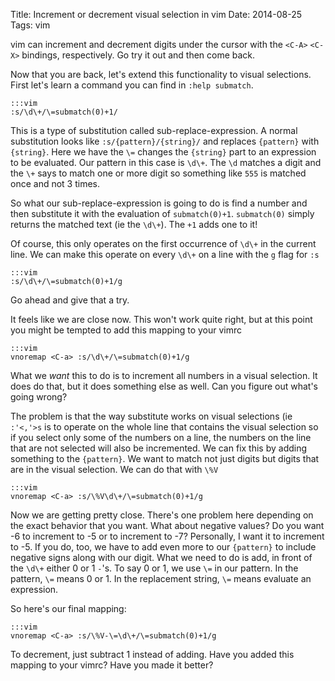 Title: Increment or decrement visual selection in vim
Date: 2014-08-25
Tags: vim

vim can increment and decrement digits under the cursor with the `<C-A>`
`<C-X>` bindings, respectively.  Go try it out and then come back.

Now that you are back, let's extend this functionality to visual
selections.  First let's learn a command you can find in `:help submatch`.

    :::vim
    :s/\d\+/\=submatch(0)+1/

This is a type of substitution called sub-replace-expression.  A normal
substitution looks like `:s/{pattern}/{string}/` and replaces `{pattern}`
with `{string}`.  Here we have the `\=` changes the `{string}` part to an
expression to be evaluated.  Our pattern in this case is `\d\+`.  The `\d`
matches a digit and the `\+` says to match one or more digit so something like
`555` is matched once and not 3 times.

So what our sub-replace-expression is going to do is find a number and then
substitute it with the evaluation of `submatch(0)+1`.  `submatch(0)` simply
returns the matched text (ie the `\d\+`).  The `+1` adds one to it!

Of course, this only operates on the first occurrence of `\d\+` in the current
line.  We can make this operate on every `\d\+` on a line with the `g` flag for
`:s`

    :::vim
    :s/\d\+/\=submatch(0)+1/g

Go ahead and give that a try.

It feels like we are close now.  This won't work quite right, but at this
point you might be tempted to add this mapping to your vimrc

    :::vim
    vnoremap <C-a> :s/\d\+/\=submatch(0)+1/g

What we _want_ this to do is to increment all numbers in a visual selection.
It does do that, but it does something else as well.  Can you figure out
what's going wrong?

The problem is that the way substitute works on visual selections (ie
`:'<,'>s` is to operate on the whole line that contains the visual selection
so if you select only some of the numbers on a line, the numbers on the line
that are not selected will also be incremented.  We can fix this by adding
something to the `{pattern}`.  We want to match not just digits but digits
that are in the visual selection.  We can do that with `\%V`

    :::vim
    vnoremap <C-a> :s/\%V\d\+/\=submatch(0)+1/g

Now we are getting pretty close.  There's one problem here depending on the
exact behavior that you want.  What about negative values?  Do you want -6 to
increment to -5 or to increment to -7?  Personally, I want it to increment to
-5.  If you do, too, we have to add even more to our `{pattern}` to include
negative signs along with our digit.  What we need to do is add, in front of
the `\d\+` either 0 or 1 `-`'s.  To say 0 or 1, we use `\=` in our pattern.  In
the pattern, `\=` means 0 or 1.  In the replacement string, `\=` means
evaluate an expression.

So here's our final mapping:

    :::vim
    vnoremap <C-a> :s/\%V-\=\d\+/\=submatch(0)+1/g

To decrement, just subtract 1 instead of adding.  Have you added this mapping
to your vimrc?  Have you made it better?
